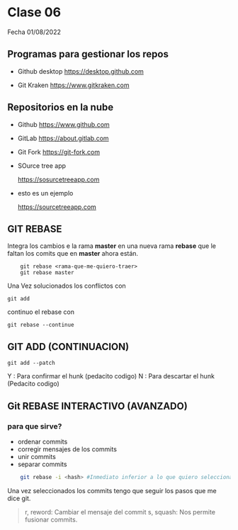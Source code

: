 # Clase 06
Fecha 01/08/2022


## Programas para gestionar los repos 

* Github desktop
    https://desktop.github.com

* Git Kraken
    https://www.gitkraken.com

## Repositorios en la nube

* Github
     https://www.github.com
* GitLab
    https://about.gitlab.com

* Git Fork
    https://git-fork.com

* SOurce tree app

    https://sosurcetreeapp.com

* esto es un ejemplo

    https://sourcetreeapp.com

    
## GIT REBASE

Integra los cambios e la rama **master** en una nueva rama **rebase** que le faltan los comits que en **master** ahora están.

        git rebase <rama-que-me-quiero-traer>
        git rebase master

Una Vez solucionados los conflictos con

    git add

continuo  el rebase con 

    git rebase --continue


## GIT ADD (CONTINUACION)

    git add --patch


Y : Para confirmar el hunk (pedacito codigo)
N : Para descartar el hunk (Pedacito codigo)

## Git REBASE  INTERACTIVO (AVANZADO)

### para que sirve?

* ordenar commits
* corregir mensajes de los commits
* unir commits
* separar commits
```sh
    git rebase -i <hash> #Inmediato inferior a lo que quiero seleccionar
```
Una vez seleccionados los commits tengo que seguir los pasos que me dice git.

>r, reword: Cambiar el mensaje del commit
>s, squash: Nos permite fusionar commits.

